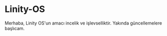 # Linity-OS
Merhaba, Linity OS'un amacı incelik ve işlevselliktir. Yakında güncellemelere başlıcam.

